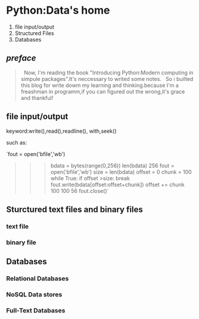 # Python:Data's home #
 1. file input/output
 2. Structured Files
 3. Databases
 
## *preface* ##

>   Now, I'm reading the book "Introducing Python:Modern computing in simpule packages".It's neccessary to writed some notes.
    So i builted this blog for write dowm my learning and thinking.because I'm a freashman in programm,if you can figured out 
    the wrong,it's grace and thankful!

## file input/output ##
keyword:write(),read(),readline(), with,seek()
    
such as:

`fout = open('bfile','wb')
 >>> bdata = bytes(range(0,256))
 >>> len(bdata)
256
 >>> fout = open('bfile','wb')
 >>> size = len(bdata)
 >>> offset = 0
 >>> chunk = 100
 >>> while True:
   if offset >size:
     break
   fout.write(bdata[offset:offset+chunk])
   offset += chunk
100
100
56
>>> fout.close()`


## Sturctured text files and binary files ##
### text file ###
### binary file ###

## Databases ##
### Relational Databases ###
### NoSQL Data stores ###
### Full-Text Databases ###

